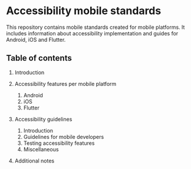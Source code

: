 # Accessibility mobile standards

This repository contains mobile standards created for mobile platforms. It includes information about accessibility implementation and guides for Android, iOS and Flutter.

## Table of contents

1. Introduction

2. Accessibility features per mobile platform

    1. Android
    2. iOS
    3. Flutter

3. Accessibility guidelines

    1. Introduction
    2. Guidelines for mobile developers
    3. Testing accessibility features
    4. Miscellaneous

4. Additional notes
